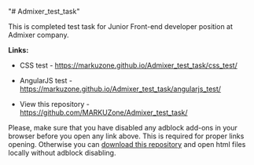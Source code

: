"# Admixer_test_task" 


This is completed test task for Junior Front-end developer position at Admixer company.


<b>Links:</b>

- CSS test - <a href="https://markuzone.github.io/Admixer_test_task/css_test/" >https://markuzone.github.io/Admixer_test_task/css_test/</a>

- AngularJS test - <a href="https://markuzone.github.io/Admixer_test_task/angularjs_test/" >https://markuzone.github.io/Admixer_test_task/angularjs_test/</a>

- View this repository - <a href="https://github.com/MARKUZone/Admixer_test_task/" >https://github.com/MARKUZone/Admixer_test_task/</a>

Please, make sure that you have disabled any adblock add-ons in your browser before you open any link above. This is required for proper links opening. Otherwise you can <a href="https://drive.google.com/open?id=1ZDi0XAiQpucCQ5NkEDCwHjeny45-Ob_1" >download this repository</a> and open html files locally without adblock disabling.
